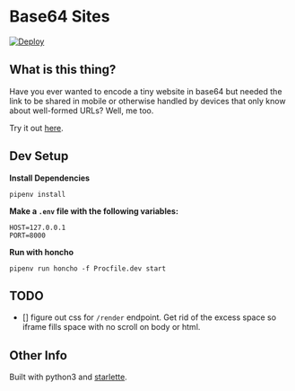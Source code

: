 # Base64 Sites

[![Deploy](https://www.herokucdn.com/deploy/button.svg)](https://heroku.com/deploy?template=https://github.com/fidiego/base64-sites)

## What is this thing?

Have you ever wanted to encode a tiny website in base64 but needed the link to be shared in mobile or otherwise handled by devices that only know about well-formed URLs? Well, me too.

Try it out <a href="//base64-sites.herokuapp.com">here</a>.

## Dev Setup

**Install Dependencies**

```
pipenv install
```

**Make a `.env` file with the following variables:**

```
HOST=127.0.0.1
PORT=8000
```

**Run with honcho**

```
pipenv run honcho -f Procfile.dev start
```

## TODO

- [] figure out css for `/render` endpoint. Get rid of the excess space so iframe fills space with no scroll on body or html.

## Other Info

Built with python3 and <a href="https://www.starlette.io/">starlette</a>.
